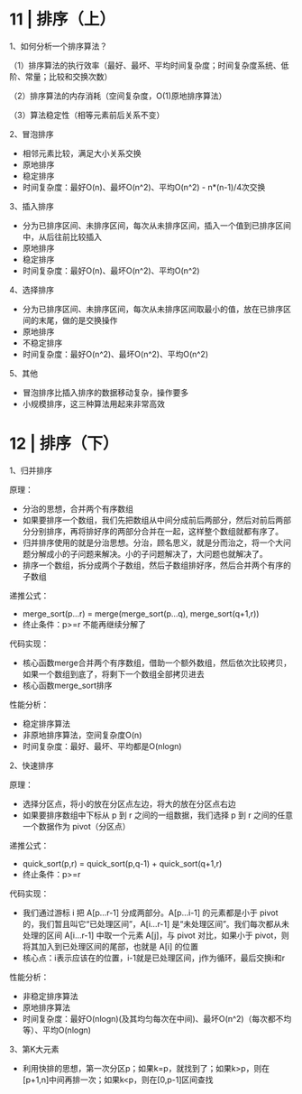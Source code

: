 # 11 | 排序（上）

1、如何分析一个排序算法？

（1）排序算法的执行效率（最好、最坏、平均时间复杂度；时间复杂度系统、低阶、常量；比较和交换次数）

（2）排序算法的内存消耗（空间复杂度，O(1)原地排序算法）

（3）算法稳定性（相等元素前后关系不变）

2、冒泡排序

- 相邻元素比较，满足大小关系交换
- 原地排序
- 稳定排序
- 时间复杂度：最好O(n)、最坏O(n^2)、平均O(n^2) - n*(n-1)/4次交换

3、插入排序

- 分为已排序区间、未排序区间，每次从未排序区间，插入一个值到已排序区间中，从后往前比较插入
- 原地排序
- 稳定排序
- 时间复杂度：最好O(n)、最坏O(n^2)、平均O(n^2) 

4、选择排序

- 分为已排序区间、未排序区间，每次从未排序区间取最小的值，放在已排序区间的末尾，做的是交换操作
- 原地排序
- 不稳定排序
- 时间复杂度：最好O(n^2)、最坏O(n^2)、平均O(n^2)

5、其他

- 冒泡排序比插入排序的数据移动复杂，操作要多
- 小规模排序，这三种算法用起来非常高效



# 12 | 排序（下）

1、归并排序

原理：

- 分治的思想，合并两个有序数组
- 如果要排序一个数组，我们先把数组从中间分成前后两部分，然后对前后两部分分别排序，再将排好序的两部分合并在一起，这样整个数组就都有序了。
- 归并排序使用的就是分治思想。分治，顾名思义，就是分而治之，将一个大问题分解成小的子问题来解决。小的子问题解决了，大问题也就解决了。
- 排序一个数组，拆分成两个子数组，然后子数组排好序，然后合并两个有序的子数组

递推公式：

- merge_sort(p…r) = merge(merge_sort(p…q), merge_sort(q+1,r))
- 终止条件：p>=r 不能再继续分解了

代码实现：

- 核心函数merge合并两个有序数组，借助一个额外数组，然后依次比较拷贝，如果一个数组到底了，将剩下一个数组全部拷贝进去
- 核心函数merge_sort排序

性能分析：

- 稳定排序算法
- 非原地排序算法，空间复杂度O(n)
- 时间复杂度：最好、最坏、平均都是O(nlogn)

2、快速排序

原理：

- 选择分区点，将小的放在分区点左边，将大的放在分区点右边
- 如果要排序数组中下标从 p 到 r 之间的一组数据，我们选择 p 到 r 之间的任意一个数据作为 pivot（分区点）

递推公式：

- quick_sort(p,r) = quick_sort(p,q-1) + quick_sort(q+1,r)
- 终止条件：p>=r

代码实现：

- 我们通过游标 i 把 A[p…r-1] 分成两部分。A[p…i-1] 的元素都是小于 pivot 的，我们暂且叫它“已处理区间”，A[i…r-1] 是“未处理区间”。我们每次都从未处理的区间 A[i…r-1] 中取一个元素 A[j]，与 pivot 对比，如果小于 pivot，则将其加入到已处理区间的尾部，也就是 A[i] 的位置
- 核心点：i表示应该在的位置，i-1就是已处理区间，j作为循环，最后交换i和r

性能分析：

- 非稳定排序算法
- 原地排序算法
- 时间复杂度：最好O(nlogn)(及其均匀每次在中间)、最坏O(n^2)（每次都不均等）、平均O(nlogn)

3、第K大元素

- 利用快排的思想，第一次分区p；如果k=p，就找到了；如果k>p，则在[p+1,n]中间再排一次；如果k<p，则在[0,p-1]区间查找



